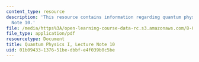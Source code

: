 ```yaml
---
content_type: resource
description: 'This resource contains information regarding quantum physics: Lecture
  Note 10.'
file: /media/https%3A/open-learning-course-data-rc.s3.amazonaws.com/8-04-quantum-physics-i-spring-2016/01b09433137651bedbbfe4f039b0c5be_MIT8_04S16_LecNotes10.pdf
file_type: application/pdf
resourcetype: Document
title: Quantum Physics I, Lecture Note 10
uid: 01b09433-1376-51be-dbbf-e4f039b0c5be
---
```

